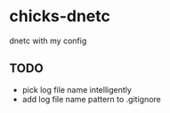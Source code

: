 chicks-dnetc
============

dnetc with my config

TODO
----

* pick log file name intelligently
* add log file name pattern to .gitignore


